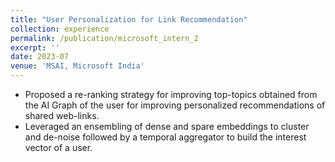 ```yaml
---
title: "User Personalization for Link Recommendation"
collection: experience
permalink: /publication/microsoft_intern_2
excerpt: ''
date: 2023-07
venue: 'MSAI, Microsoft India'
---
```


- Proposed a re-ranking strategy for improving top-topics obtained from the AI Graph of the user for improving personalized recommendations of shared web-links.
- Leveraged an ensembling of dense and spare embeddings to cluster and de-noise followed by a temporal aggregator to build the interest vector of a user.